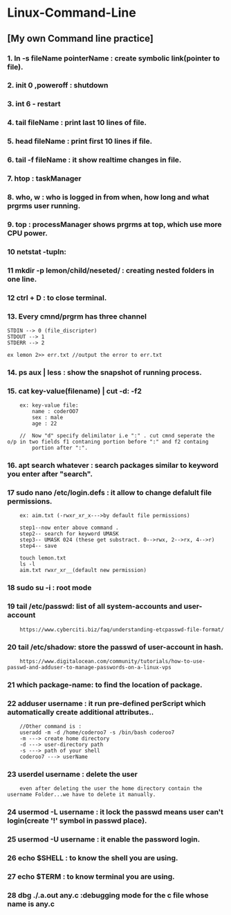 # Linux-Command-Line

## [My own Command line practice]

### 1. ln -s fileName pointerName : create symbolic link(pointer to file).
### 2. init 0 ,poweroff : shutdown
### 3. int 6 - restart
### 4. tail fileName : print last 10 lines of file.
### 5. head fileName : print first 10 lines if file.
### 6. tail -f fileName : it show realtime changes in file.
### 7. htop : taskManager
### 8. who, w : who is logged in from when, how long and what prgrms user running.
### 9. top : processManager shows prgrms at top, which use more CPU power.
### 10 netstat -tupln:
### 11 mkdir -p lemon/child/neseted/ : creating nested folders in one line.
### 12 ctrl + D : to close terminal.

### 13. Every cmnd/prgrm has three channel
    STDIN --> 0 (file_discripter)
    STDOUT --> 1
    STDERR --> 2
    
    ex lemon 2>> err.txt //output the error to err.txt

### 14. ps aux | less : show the snapshot of running process.
### 15. cat key-value(filename) | cut -d: -f2
        ex: key-value file: 
            name : coderOO7
            sex : male
            age : 22
            
        //  Now "d" specify delimilator i.e ":" . cut cmnd seperate the o/p in two fields f1 contaning portion before ":" and f2 containg 
            portion after ":".
### 16. apt search whatever : search packages similar to keyword you enter after "search".

### 17 sudo nano /etc/login.defs : it allow to change defalult file permissions.
        ex: aim.txt (-rwxr_xr_x--->by default file permissions)
        
        step1--now enter above command .
        step2-- search for keyword UMASK
        step3-- UMASK 024 (these get substract. 0-->rwx, 2-->rx, 4-->r)
        step4-- save
        
        touch lemon.txt
        ls -l
        aim.txt rwxr_xr__(default new permission)
        
 ### 18 sudo su -i : root mode 
 
 ### 19 tail /etc/passwd: list of all system-accounts and user-account
        https://www.cyberciti.biz/faq/understanding-etcpasswd-file-format/
        
 ### 20 tail /etc/shadow: store the passwd of user-account in hash.
        https://www.digitalocean.com/community/tutorials/how-to-use-passwd-and-adduser-to-manage-passwords-on-a-linux-vps
        
 
 ### 21 which package-name: to find the location of package.
 
 ### 22 adduser username : it run pre-defined perScript which automatically create additional attributes..
        //Other command is : 
        useradd -m -d /home/coderoo7 -s /bin/bash coderoo7
        -m ---> create home directory
        -d ---> user-directory path
        -s ---> path of your shell
        coderoo7 ---> userName
        
 ### 23 userdel username : delete the user
        even after deleting the user the home directory contain the username Folder...we have to delete it manually.
 
 ### 24 usermod -L username : it lock the passwd means user can't login(create '!' symbol in passwd place).
 ### 25 usermod -U username : it enable the password login. 
 
 ### 26 echo $SHELL :  to know  the shell you are using.
 ### 27 echo $TERM : to know terminal you are using.
 
 ### 28 dbg ./.a.out any.c :debugging mode for the c file whose name is any.c 
 
